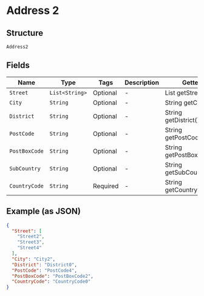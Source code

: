 
# Address 2

## Structure

`Address2`

## Fields

| Name | Type | Tags | Description | Getter | Setter |
|  --- | --- | --- | --- | --- | --- |
| `Street` | `List<String>` | Optional | - | List<String> getStreet() | setStreet(List<String> street) |
| `City` | `String` | Optional | - | String getCity() | setCity(String city) |
| `District` | `String` | Optional | - | String getDistrict() | setDistrict(String district) |
| `PostCode` | `String` | Optional | - | String getPostCode() | setPostCode(String postCode) |
| `PostBoxCode` | `String` | Optional | - | String getPostBoxCode() | setPostBoxCode(String postBoxCode) |
| `SubCountry` | `String` | Optional | - | String getSubCountry() | setSubCountry(String subCountry) |
| `CountryCode` | `String` | Required | - | String getCountryCode() | setCountryCode(String countryCode) |

## Example (as JSON)

```json
{
  "Street": [
    "Street2",
    "Street3",
    "Street4"
  ],
  "City": "City2",
  "District": "District0",
  "PostCode": "PostCode4",
  "PostBoxCode": "PostBoxCode2",
  "CountryCode": "CountryCode0"
}
```

